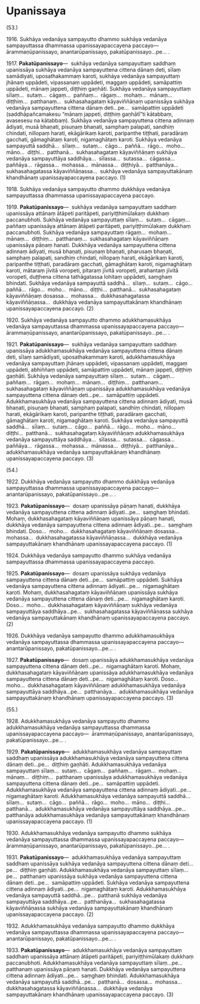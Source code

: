 

# Upanissaya






(53.)

1916\. Sukhāya vedanāya sampayutto dhammo sukhāya vedanāya sampayuttassa dhammassa upanissayapaccayena paccayo—  ārammaṇūpanissayo, anantarūpanissayo, pakatūpanissayo…pe… .

1917\. **Pakatūpanissayo**—  sukhāya vedanāya sampayuttaṃ saddhaṃ upanissāya sukhāya vedanāya sampayuttena cittena dānaṃ deti, sīlaṃ samādiyati, uposathakammaṃ karoti, sukhāya vedanāya sampayuttaṃ jhānaṃ uppādeti, vipassanaṃ uppādeti, maggaṃ uppādeti, samāpattiṃ uppādeti, mānaṃ jappeti, diṭṭhiṃ gaṇhāti. Sukhāya vedanāya sampayuttaṃ sīlaṃ…  sutaṃ…  cāgaṃ…  paññaṃ…  rāgaṃ…  mohaṃ…  mānaṃ…  diṭṭhiṃ…  patthanaṃ…  sukhasahagataṃ kāyaviññāṇaṃ upanissāya sukhāya vedanāya sampayuttena cittena dānaṃ deti…pe…  samāpattiṃ uppādeti (saddhāpañcamakesu “mānaṃ jappeti, diṭṭhiṃ gaṇhātī”ti kātabbaṃ, avasesesu na kātabbaṃ). Sukhāya vedanāya sampayuttena cittena adinnaṃ ādiyati, musā bhaṇati, pisuṇaṃ bhaṇati, samphaṃ palapati, sandhiṃ chindati, nillopaṃ harati, ekāgārikaṃ karoti, paripanthe tiṭṭhati, paradāraṃ gacchati, gāmaghātaṃ karoti, nigamaghātaṃ karoti. Sukhāya vedanāya sampayuttā saddhā…  sīlaṃ…  sutaṃ…  cāgo…  paññā…  rāgo…  moho…  māno…  diṭṭhi…  patthanā…  sukhasahagataṃ kāyaviññāṇaṃ sukhāya vedanāya sampayuttāya saddhāya…  sīlassa…  sutassa…  cāgassa…  paññāya…  rāgassa…  mohassa…  mānassa…  diṭṭhiyā…  patthanāya…  sukhasahagatassa kāyaviññāṇassa…  sukhāya vedanāya sampayuttakānaṃ khandhānaṃ upanissayapaccayena paccayo. (1)

1918\. Sukhāya vedanāya sampayutto dhammo dukkhāya vedanāya sampayuttassa dhammassa upanissayapaccayena paccayo.

1919\. **Pakatūpanissayo**—  sukhāya vedanāya sampayuttaṃ saddhaṃ upanissāya attānaṃ ātāpeti paritāpeti, pariyiṭṭhimūlakaṃ dukkhaṃ paccanubhoti. Sukhāya vedanāya sampayuttaṃ sīlaṃ…  sutaṃ…  cāgaṃ…  paññaṃ upanissāya attānaṃ ātāpeti paritāpeti, pariyiṭṭhimūlakaṃ dukkhaṃ paccanubhoti. Sukhāya vedanāya sampayuttaṃ rāgaṃ…  mohaṃ…  mānaṃ…  diṭṭhiṃ…  patthanaṃ…  sukhasahagataṃ kāyaviññāṇaṃ upanissāya pāṇaṃ hanati. Dukkhāya vedanāya sampayuttena cittena adinnaṃ ādiyati, musā bhaṇati, pisuṇaṃ bhaṇati, pharusaṃ bhaṇati, samphaṃ palapati, sandhiṃ chindati, nillopaṃ harati, ekāgārikaṃ karoti, paripanthe tiṭṭhati, paradāraṃ gacchati, gāmaghātaṃ karoti, nigamaghātaṃ karoti, mātaraṃ jīvitā voropeti, pitaraṃ jīvitā voropeti, arahantaṃ jīvitā voropeti, duṭṭhena cittena tathāgatassa lohitaṃ uppādeti, saṃghaṃ bhindati. Sukhāya vedanāya sampayuttā saddhā…  sīlaṃ…  sutaṃ…  cāgo…  paññā…  rāgo…  moho…  māno…  diṭṭhi…  patthanā…  sukhasahagataṃ kāyaviññāṇaṃ dosassa…  mohassa…  dukkhasahagatassa kāyaviññāṇassa…  dukkhāya vedanāya sampayuttakānaṃ khandhānaṃ upanissayapaccayena paccayo. (2)

1920\. Sukhāya vedanāya sampayutto dhammo adukkhamasukhāya vedanāya sampayuttassa dhammassa upanissayapaccayena paccayo—  ārammaṇūpanissayo, anantarūpanissayo, pakatūpanissayo…pe… .

1921\. **Pakatūpanissayo**—  sukhāya vedanāya sampayuttaṃ saddhaṃ upanissāya adukkhamasukhāya vedanāya sampayuttena cittena dānaṃ deti, sīlaṃ samādiyati, uposathakammaṃ karoti, adukkhamasukhāya vedanāya sampayuttaṃ jhānaṃ uppādeti, vipassanaṃ uppādeti, maggaṃ uppādeti, abhiññaṃ uppādeti, samāpattiṃ uppādeti, mānaṃ jappeti, diṭṭhiṃ gaṇhāti. Sukhāya vedanāya sampayuttaṃ sīlaṃ…  sutaṃ…  cāgaṃ…  paññaṃ…  rāgaṃ…  mohaṃ…  mānaṃ…  diṭṭhiṃ…  patthanaṃ…  sukhasahagataṃ kāyaviññāṇaṃ upanissāya adukkhamasukhāya vedanāya sampayuttena cittena dānaṃ deti…pe…  samāpattiṃ uppādeti. Adukkhamasukhāya vedanāya sampayuttena cittena adinnaṃ ādiyati, musā bhaṇati, pisuṇaṃ bhaṇati, samphaṃ palapati, sandhiṃ chindati, nillopaṃ harati, ekāgārikaṃ karoti, paripanthe tiṭṭhati, paradāraṃ gacchati, gāmaghātaṃ karoti, nigamaghātaṃ karoti. Sukhāya vedanāya sampayuttā saddhā…  sīlaṃ…  sutaṃ…  cāgo…  paññā…  rāgo…  moho…  māno…  diṭṭhi…  patthanā…  sukhasahagataṃ kāyaviññāṇaṃ adukkhamasukhāya vedanāya sampayuttāya saddhāya…  sīlassa…  sutassa…  cāgassa…  paññāya…  rāgassa…  mohassa…  mānassa…  diṭṭhiyā…  patthanāya…  adukkhamasukhāya vedanāya sampayuttakānaṃ khandhānaṃ upanissayapaccayena paccayo. (3)

(54.)

1922\. Dukkhāya vedanāya sampayutto dhammo dukkhāya vedanāya sampayuttassa dhammassa upanissayapaccayena paccayo—  anantarūpanissayo, pakatūpanissayo…pe… .

1923\. **Pakatūpanissayo**—  dosaṃ upanissāya pāṇaṃ hanati, dukkhāya vedanāya sampayuttena cittena adinnaṃ ādiyati…pe…  saṃghaṃ bhindati. Mohaṃ, dukkhasahagataṃ kāyaviññāṇaṃ upanissāya pāṇaṃ hanati, dukkhāya vedanāya sampayuttena cittena adinnaṃ ādiyati…pe…  saṃghaṃ bhindati. Doso…  moho…  dukkhasahagataṃ kāyaviññāṇaṃ dosassa…  mohassa…  dukkhasahagatassa kāyaviññāṇassa…  dukkhāya vedanāya sampayuttakānaṃ khandhānaṃ upanissayapaccayena paccayo. (1)

1924\. Dukkhāya vedanāya sampayutto dhammo sukhāya vedanāya sampayuttassa dhammassa upanissayapaccayena paccayo.

1925\. **Pakatūpanissayo**—  dosaṃ upanissāya sukhāya vedanāya sampayuttena cittena dānaṃ deti…pe…  samāpattiṃ uppādeti. Sukhāya vedanāya sampayuttena cittena adinnaṃ ādiyati…pe…  nigamaghātaṃ karoti. Mohaṃ, dukkhasahagataṃ kāyaviññāṇaṃ upanissāya sukhāya vedanāya sampayuttena cittena dānaṃ deti…pe…  nigamaghātaṃ karoti. Doso…  moho…  dukkhasahagataṃ kāyaviññāṇaṃ sukhāya vedanāya sampayuttāya saddhāya…pe…  sukhasahagatassa kāyaviññāṇassa sukhāya vedanāya sampayuttakānaṃ khandhānaṃ upanissayapaccayena paccayo. (2)

1926\. Dukkhāya vedanāya sampayutto dhammo adukkhamasukhāya vedanāya sampayuttassa dhammassa upanissayapaccayena paccayo—  anantarūpanissayo, pakatūpanissayo…pe… .

1927\. **Pakatūpanissayo**—  dosaṃ upanissāya adukkhamasukhāya vedanāya sampayuttena cittena dānaṃ deti…pe…  nigamaghātaṃ karoti. Mohaṃ, dukkhasahagataṃ kāyaviññāṇaṃ upanissāya adukkhamasukhāya vedanāya sampayuttena cittena dānaṃ deti…pe…  nigamaghātaṃ karoti. Doso…  moho…  dukkhasahagataṃ kāyaviññāṇaṃ adukkhamasukhāya vedanāya sampayuttāya saddhāya…pe…  patthanāya…  adukkhamasukhāya vedanāya sampayuttakānaṃ khandhānaṃ upanissayapaccayena paccayo. (3)

(55.)

1928\. Adukkhamasukhāya vedanāya sampayutto dhammo adukkhamasukhāya vedanāya sampayuttassa dhammassa upanissayapaccayena paccayo—  ārammaṇūpanissayo, anantarūpanissayo, pakatūpanissayo…pe… .

1929\. **Pakatūpanissayo**—  adukkhamasukhāya vedanāya sampayuttaṃ saddhaṃ upanissāya adukkhamasukhāya vedanāya sampayuttena cittena dānaṃ deti…pe…  diṭṭhiṃ gaṇhāti. Adukkhamasukhāya vedanāya sampayuttaṃ sīlaṃ…  sutaṃ…  cāgaṃ…  paññaṃ…  rāgaṃ…  mohaṃ…  mānaṃ…  diṭṭhiṃ…  patthanaṃ upanissāya adukkhamasukhāya vedanāya sampayuttena cittena dānaṃ deti…pe…  samāpattiṃ uppādeti. Adukkhamasukhāya vedanāya sampayuttena cittena adinnaṃ ādiyati…pe…  nigamaghātaṃ karoti. Adukkhamasukhāya vedanāya sampayuttā saddhā…  sīlaṃ…  sutaṃ…  cāgo…  paññā…  rāgo…  moho…  māno…  diṭṭhi…  patthanā…  adukkhamasukhāya vedanāya sampayuttāya saddhāya…pe…  patthanāya adukkhamasukhāya vedanāya sampayuttakānaṃ khandhānaṃ upanissayapaccayena paccayo. (1)

1930\. Adukkhamasukhāya vedanāya sampayutto dhammo sukhāya vedanāya sampayuttassa dhammassa upanissayapaccayena paccayo—  ārammaṇūpanissayo, anantarūpanissayo, pakatūpanissayo…pe… .

1931\. **Pakatūpanissayo**—  adukkhamasukhāya vedanāya sampayuttaṃ saddhaṃ upanissāya sukhāya vedanāya sampayuttena cittena dānaṃ deti…pe…  diṭṭhiṃ gaṇhāti. Adukkhamasukhāya vedanāya sampayuttaṃ sīlaṃ…pe…  patthanaṃ upanissāya sukhāya vedanāya sampayuttena cittena dānaṃ deti…pe…  samāpattiṃ uppādeti. Sukhāya vedanāya sampayuttena cittena adinnaṃ ādiyati…pe…  nigamaghātaṃ karoti. Adukkhamasukhāya vedanāya sampayuttā saddhā…pe…  patthanā sukhāya vedanāya sampayuttāya saddhāya…pe…  patthanāya…  sukhasahagatassa kāyaviññāṇassa sukhāya vedanāya sampayuttakānaṃ khandhānaṃ upanissayapaccayena paccayo. (2)

1932\. Adukkhamasukhāya vedanāya sampayutto dhammo dukkhāya vedanāya sampayuttassa dhammassa upanissayapaccayena paccayo—  anantarūpanissayo, pakatūpanissayo…pe… .

1933\. **Pakatūpanissayo**—  adukkhamasukhāya vedanāya sampayuttaṃ saddhaṃ upanissāya attānaṃ ātāpeti paritāpeti, pariyiṭṭhimūlakaṃ dukkhaṃ paccanubhoti. Adukkhamasukhāya vedanāya sampayuttaṃ sīlaṃ…pe…  patthanaṃ upanissāya pāṇaṃ hanati. Dukkhāya vedanāya sampayuttena cittena adinnaṃ ādiyati…pe…  saṃghaṃ bhindati. Adukkhamasukhāya vedanāya sampayuttā saddhā…pe…  patthanā…  dosassa…  mohassa…  dukkhasahagatassa kāyaviññāṇassa…  dukkhāya vedanāya sampayuttakānaṃ khandhānaṃ upanissayapaccayena paccayo. (3)



